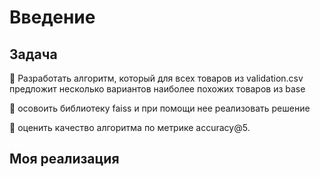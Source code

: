 # Введение

## Задача 
 
🔸 Разработать алгоритм, который для всех товаров из validation.csv предложит несколько вариантов наиболее похожих товаров из base

🔸 осовоить библиотеку faiss и при помощи нее реализовать решение

🔸 оценить качество алгоритма по метрике accuracy@5.

## Моя реализация



